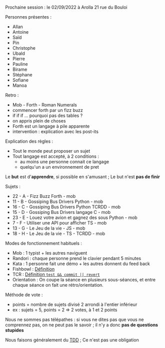 Prochaine session : le 02/09/2022 à Arolla 21 rue du Bouloi

Personnes présentes :
- Allan
- Antoine
- Saïd
- Pin
- Christophe
- Ubald
- Pierre
- Pauline
- Birame
- Stéphane
- Sofiane
- Manoa


Retro :
- Mob - Forth - Roman Numerals
- commencer forth par un fizz buzz
- if if if ... pourquoi pas des tables ? 
- on appris plein de choses
- Forth est un langage à pile apparente
- intervention : explication avec les post-its

Explication des règles :
- Tout le monde peut proposer un sujet
- Tout langage est accepté, à 2 conditions :
  - au moins une personne connait ce langage
  - quelqu'un a un environnement de pret

Le **but** est d'**apprendre**, si possible en s'amusant ;
Le but n'est **pas de finir**

Sujets :
- 22 - A - Fizz Buzz Forth - mob
- 11 - B - Gossiping Bus Drivers Python - mob
- 16 - C - Gossiping Bus Drivers Python TCRDD - mob
- 15 - D - Gossiping Bus Drivers langage C - mob
- 23 - E - Louez votre avion et gagnez des sous Python - mob
- 7 - F - Utiliser une API pour afficher TS - mob
- 13 - G - Le Jeu de la vie - JS - mob
- 18 - H - Le Jeu de la vie - TS - TCRDD - mob


Modes de fonctionnement habituels :
- Mob : 1 typist + les autres naviguent
- Randori : chaque personne prend le clavier pendant 5 minutes
- Kata : 1 personne fait une démo + les autres donnent du feed back
- Fishbowl : [Définition](https://en.wikipedia.org/wiki/Fishbowl_(conversation))
- TCR : [Définition `test && commit || revert`](https://medium.com/@kentbeck_7670/test-commit-revert-870bbd756864)
- Orientation : On coupe la séance en plusieurs sous-séances,
  et entre chaque séance on fait une rétro/orientation.

Méthode de vote :
- points = nombre de sujets divisé 2 arrondi à l'entier inférieur
- ex : sujets = 5, points = 2 => 2 votes, à 1 et 2 points

Nous ne sommes pas télépathes :
si vous ne dites pas que vous ne comprennez pas, on ne peut pas le savoir ;
il n'y a donc **pas de questions stupides**

Nous faisons généralement du [TDD](https://fr.wikipedia.org/wiki/Test_driven_development) ;
Ce n'est pas une obligation
